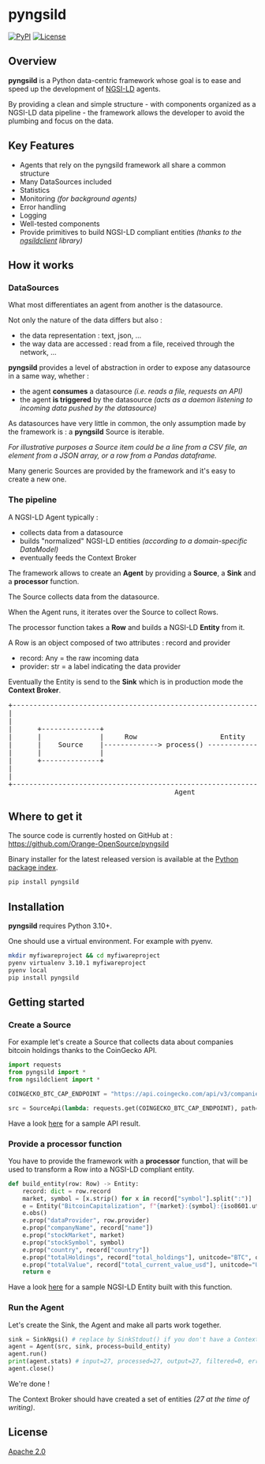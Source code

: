 # pyngsild

[![PyPI](https://img.shields.io/pypi/v/pyngsild.svg)](https://pypi.org/project/pyngsild/)
[![License](https://img.shields.io/badge/License-Apache%202.0-blue.svg)](https://opensource.org/licenses/Apache-2.0)

## Overview

**pyngsild** is a Python data-centric framework whose goal is to ease and speed up the development of [NGSI-LD](https://fiware.github.io/specifications/ngsiv2/stable) agents.

By providing a clean and simple structure - with components organized as a NGSI-LD data pipeline - the framework allows the developer to avoid the plumbing and focus on the data.

## Key Features

- Agents that rely on the pyngsild framework all share a common structure
- Many DataSources included
- Statistics
- Monitoring *(for background agents)*
- Error handling
- Logging
- Well-tested components
- Provide primitives to build NGSI-LD compliant entities *(thanks to the [ngsildclient](https://pypi.org/project/ngsildclient/) library)*

## How it works

### DataSources

What most differentiates an agent from another is the datasource.

Not only the nature of the data differs but also :
- the data representation : text, json, ...
- the way data are accessed : read from a file, received through the network, ...

**pyngsild** provides a level of abstraction in order to expose any datasource in a same way, whether :
- the agent **consumes** a datasource *(i.e. reads a file, requests an API)*
- the agent **is triggered** by the datasource *(acts as a daemon listening to incoming data pushed by the datasource)*

As datasources have very little in common, the only assumption made by the framework is : a **pyngsild** Source is iterable.

*For illustrative purposes a Source item could be a line from a CSV file, an element from a JSON array, or a row from a Pandas dataframe.*

Many generic Sources are provided by the framework and it's easy to create a new one.

### The pipeline

A NGSI-LD Agent typically :
- collects data from a datasource
- builds "normalized" NGSI-LD entities *(according to a domain-specific DataModel)*
- eventually feeds the Context Broker

The framework allows to create an **Agent** by providing a **Source**, a **Sink** and a **processor** function.

The Source collects data from the datasource.

When the Agent runs, it iterates over the Source to collect Rows.

The processor function takes a **Row** and builds a NGSI-LD **Entity** from it.

A Row is an object composed of two attributes : record and provider
- record: Any = the raw incoming data
- provider: str = a label indicating the data provider

Eventually the Entity is send to the **Sink** which is in production mode the **Context Broker**.

<pre>
+-----------------------------------------------------------------------------------+
|                                                                                   |
|                                                                                   |
|      +--------------+                                       +--------------+      |
|      |              |     Row                    Entity     |              |      |
|      |    Source    |-------------> process() ------------->|     Sink     |      |
|      |              |                                       |              |      |
|      +--------------+                                       +--------------+      |
|                                                                                   |
|                                                                                   |
+-----------------------------------------------------------------------------------+
                                        Agent    
</pre>

## Where to get it
The source code is currently hosted on GitHub at :
https://github.com/Orange-OpenSource/pyngsild

Binary installer for the latest released version is available at the [Python
package index](https://pypi.org/project/pyngsild).

```sh
pip install pyngsild
```

## Installation

**pyngsild** requires Python 3.10+.

One should use a virtual environment. For example with pyenv.

```sh
mkdir myfiwareproject && cd myfiwareproject
pyenv virtualenv 3.10.1 myfiwareproject
pyenv local
pip install pyngsild
```

## Getting started

### Create a Source

For example let's create a Source that collects data about companies bitcoin holdings thanks to the CoinGecko API.

```python
import requests
from pyngsild import *
from ngsildclient import *

COINGECKO_BTC_CAP_ENDPOINT = "https://api.coingecko.com/api/v3/companies/public_treasury/bitcoin"

src = SourceApi(lambda: requests.get(COINGECKO_BTC_CAP_ENDPOINT), path="companies", provider="CoinGecko API")
```

Have a look [here](coingecko_btc_cap_sample.json) for a sample API result.

### Provide a processor function

You have to provide the framework with a **processor** function, that will be used to transform a Row into a NGSI-LD compliant entity.

```python
def build_entity(row: Row) -> Entity:
    record: dict = row.record
    market, symbol = [x.strip() for x in record["symbol"].split(":")]
    e = Entity("BitcoinCapitalization", f"{market}:{symbol}:{iso8601.utcnow()}")
    e.obs()
    e.prop("dataProvider", row.provider)
    e.prop("companyName", record["name"])
    e.prop("stockMarket", market)
    e.prop("stockSymbol", symbol)
    e.prop("country", record["country"])
    e.prop("totalHoldings", record["total_holdings"], unitcode="BTC", observedat=Auto)
    e.prop("totalValue", record["total_current_value_usd"], unitcode="USD", observedat=Auto)
    return e
```

Have a look [here](company_entity_sample.json) for a sample NGSI-LD Entity built with this function.

### Run the Agent

Let's create the Sink, the Agent and make all parts work together.

```python
sink = SinkNgsi() # replace by SinkStdout() if you don't have a Context Broker
agent = Agent(src, sink, process=build_entity)
agent.run()
print(agent.stats) # input=27, processed=27, output=27, filtered=0, error=0, side_entities=0
agent.close()
```

We're done !

The Context Broker should have created a set of entities *(27 at the time of writing)*.

## License

[Apache 2.0](LICENSE)
